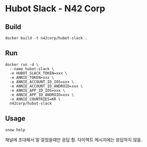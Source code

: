# Hubot Slack - N42 Corp

## Build

```shell
docker build -t n42corp/hubot-slack .
```

## Run

```shell
docker run -d \
  --name hubot-slack \
  -e HUBOT_SLACK_TOKEN=xxx \
  -e ANNIE_TOKEN=xxx \
  -e ANNIE_ACCOUNT_ID_IOS=xxx \
  -e ANNIE_ACCOUNT_ID_ANDROID=xxx \
  -e ANNIE_APP_ID_IOS=xxx \
  -e ANNIE_APP_ID_ANDROID=xxx \
  -e ANNIE_COUNTRIES=KR \
  n42corp/hubot-slack
```

## Usage

```
snow help
```

채널에 초대해서 말 걸었을때만 응답 함. 다이렉트 메시지에는 응답하지 않음.
